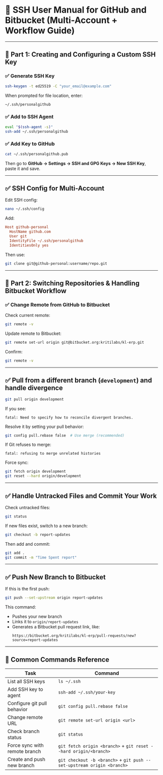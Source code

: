 
# 🔐 SSH User Manual for GitHub and Bitbucket (Multi-Account + Workflow Guide)

---

## 📌 Part 1: Creating and Configuring a Custom SSH Key

### ✅ Generate SSH Key
```bash
ssh-keygen -t ed25519 -C "your_email@example.com"
```
When prompted for file location, enter:
```bash
~/.ssh/personalgithub
```

### ✅ Add to SSH Agent
```bash
eval "$(ssh-agent -s)"
ssh-add ~/.ssh/personalgithub
```

### ✅ Add Key to GitHub
```bash
cat ~/.ssh/personalgithub.pub
```
Then go to **GitHub → Settings → SSH and GPG Keys → New SSH Key**, paste it and save.

---

## ✅ SSH Config for Multi-Account

Edit SSH config:
```bash
nano ~/.ssh/config
```

Add:
```ini
Host github-personal
  HostName github.com
  User git
  IdentityFile ~/.ssh/personalgithub
  IdentitiesOnly yes
```

Then use:
```bash
git clone git@github-personal:username/repo.git
```

---

## 📌 Part 2: Switching Repositories & Handling Bitbucket Workflow

### ✅ Change Remote from GitHub to Bitbucket

Check current remote:
```bash
git remote -v
```

Update remote to Bitbucket:
```bash
git remote set-url origin git@bitbucket.org:kritilabs/kl-erp.git
```

Confirm:
```bash
git remote -v
```

---

## ✅ Pull from a different branch (`development`) and handle divergence

```bash
git pull origin development
```

If you see:
```
fatal: Need to specify how to reconcile divergent branches.
```

Resolve it by setting your pull behavior:
```bash
git config pull.rebase false  # Use merge (recommended)
```

If Git refuses to merge:
```
fatal: refusing to merge unrelated histories
```

Force sync:
```bash
git fetch origin development
git reset --hard origin/development
```

---

## ✅ Handle Untracked Files and Commit Your Work

Check untracked files:
```bash
git status
```

If new files exist, switch to a new branch:
```bash
git checkout -b report-updates
```

Then add and commit:
```bash
git add .
git commit -m "Time Spent report"
```

---

## ✅ Push New Branch to Bitbucket

If this is the first push:
```bash
git push --set-upstream origin report-updates
```

This command:
- Pushes your new branch
- Links it to `origin/report-updates`
- Generates a Bitbucket pull request link, like:
  ```
  https://bitbucket.org/kritilabs/kl-erp/pull-requests/new?source=report-updates
  ```

---

## 🔁 Common Commands Reference

| Task | Command |
|------|---------|
| List all SSH keys | `ls ~/.ssh` |
| Add SSH key to agent | `ssh-add ~/.ssh/your-key` |
| Configure git pull behavior | `git config pull.rebase false` |
| Change remote URL | `git remote set-url origin <url>` |
| Check branch status | `git status` |
| Force sync with remote branch | `git fetch origin <branch>` + `git reset --hard origin/<branch>` |
| Create and push new branch | `git checkout -b <branch>` + `git push --set-upstream origin <branch>` |
